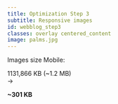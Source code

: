 ```yaml
---
title: Optimization Step 3
subtitle: Responsive images
id: webblog_step3
classes: overlay centered_content
image: palms.jpg
---
```

Images size Mobile:  

<div class="big_text"> 
1131,866 KB (~1.2 MB)
<br />
&#8594; 
<br />

<strong>~301 KB</strong>
</div>